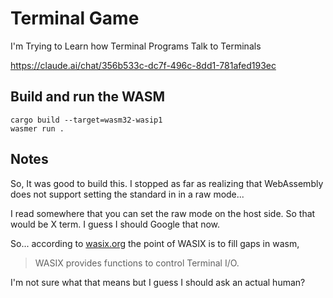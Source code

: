 # Terminal Game

I'm Trying to Learn how Terminal Programs Talk to Terminals


https://claude.ai/chat/356b533c-dc7f-496c-8dd1-781afed193ec


## Build and run the WASM

```
cargo build --target=wasm32-wasip1
wasmer run .
```


## Notes

So, It was good to build this. I stopped as far as realizing that WebAssembly does not support setting the standard in in a raw mode... 

I read somewhere that you can set the raw mode on the host side. So that would be X term. I guess I should Google that now.

So... according to [wasix.org](https://wasix.org/) the point of WASIX is to fill gaps in wasm,

> WASIX provides functions to control Terminal I/O.

I'm not sure what that means but I guess I should ask an actual human?

